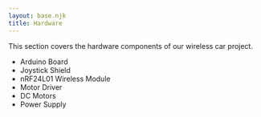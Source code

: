 ```yaml
---
layout: base.njk
title: Hardware
---
```


This section covers the hardware components of our wireless car project.

- Arduino Board
- Joystick Shield
- nRF24L01 Wireless Module
- Motor Driver
- DC Motors
- Power Supply
